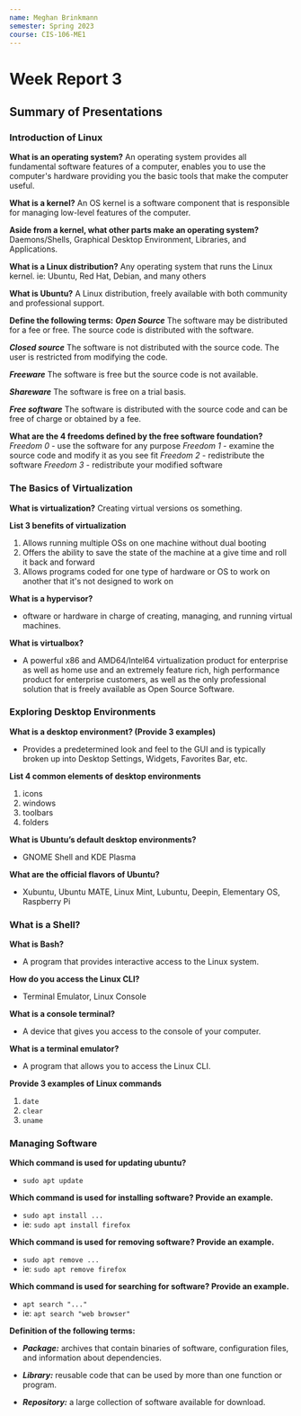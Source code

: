 ```yaml
---
name: Meghan Brinkmann
semester: Spring 2023
course: CIS-106-ME1
---
```


# Week Report 3

## Summary of Presentations

### Introduction of Linux
**What is an operating system?**
An operating system provides all fundamental software features of a computer, enables you to use the computer's hardware providing you the basic tools that make the computer useful.

**What is a kernel?**
An OS kernel is a software component that is responsible for managing low-level features of the computer.

**Aside from a kernel, what other parts make an operating system?**
Daemons/Shells, Graphical Desktop Environment, Libraries, and Applications.

**What is a Linux distribution?**
Any operating system that runs the Linux kernel. ie: Ubuntu, Red Hat, Debian, and many others

**What is Ubuntu?**
A Linux distribution, freely available with both community and professional support.

**Define the following terms:**
***Open Source***
The software may be distributed for a fee or free. The source code is distributed with the software.

***Closed source***
The software is not distributed with the source code. The user is restricted from modifying the code.

***Freeware***
The software is free but the source code is not available.

***Shareware***
The software is free on a trial basis.

***Free software***
The software is distributed with the source code and can be free of charge or obtained by a fee.

**What are the 4 freedoms defined by the free software foundation?**
*Freedom 0* - use the software for any purpose
*Freedom 1* - examine the source code and modify it as you see fit
*Freedom 2* - redistribute the software
*Freedom 3* - redistribute your modified software

### The Basics of Virtualization
**What is virtualization?**
Creating virtual versions os something.

**List 3 benefits of virtualization**
1. Allows running multiple OSs on one machine without dual booting
2. Offers the ability to save the state of the machine at a give time and roll it back and forward
3. Allows programs coded for one type of hardware or OS to work on another that it's not designed to work on

**What is a hypervisor?**
- oftware or hardware in charge of creating, managing, and running virtual machines.

**What is virtualbox?**
- A powerful x86 and AMD64/Intel64 virtualization product for enterprise as well as home use and an extremely feature rich, high performance product for enterprise customers, as well as the only professional solution that is freely available as Open Source Software.

### Exploring Desktop Environments
**What is a desktop environment? (Provide 3 examples)**
- Provides a predetermined look and feel to the GUI and is typically broken up into Desktop Settings, Widgets, Favorites Bar, etc.

**List 4 common elements of desktop environments**
1. icons
2. windows
3. toolbars
4. folders

**What is Ubuntu’s default desktop environments?**
- GNOME Shell and KDE Plasma

**What are the official flavors of Ubuntu?**
- Xubuntu, Ubuntu MATE, Linux Mint, Lubuntu, Deepin, Elementary OS, Raspberry Pi


### What is a Shell?
**What is Bash?**
- A program that provides interactive access to the Linux system.

**How do you access the Linux CLI?**
- Terminal Emulator, Linux Console

**What is a console terminal?**
- A device that gives you access to the console of your computer.

**What is a terminal emulator?**
- A program that allows you to access the Linux CLI.
  
**Provide 3 examples of Linux commands**
1. `date` 
2. `clear`
3. `uname`

### Managing Software
**Which command is used for updating ubuntu?**
- `sudo apt update`

**Which command is used for installing software? Provide an example.**
- `sudo apt install ...`
- ie: `sudo apt install firefox`

**Which command is used for removing software? Provide an example.**
- `sudo apt remove ...`
- ie: `sudo apt remove firefox`

**Which command is used for searching for software? Provide an example.**
- `apt search "..."`
- ie: `apt search "web browser"`

**Definition of the following terms:**
- ***Package:*** archives that contain binaries of software, configuration files, and information about dependencies.

- ***Library:*** reusable code that can be used by more than one function or program.

- ***Repository:*** a large collection of software available for download. 
